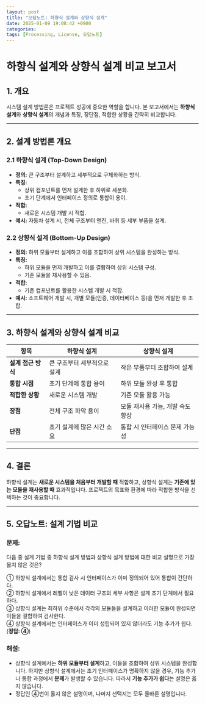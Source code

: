 ```yaml
---
layout: post
title: "오답노트: 하향식 설계와 상향식 설계"
date: 2025-01-09 19:08:42 +0900
categories: 
tags: [Processing, License, 오답노트]
---
```


# **하향식 설계와 상향식 설계 비교 보고서**

## **1. 개요**
시스템 설계 방법론은 프로젝트 성공에 중요한 역할을 합니다. 본 보고서에서는 **하향식 설계**와 **상향식 설계**의 개념과 특징, 장단점, 적합한 상황을 간략히 비교합니다.

---

## **2. 설계 방법론 개요**

### **2.1 하향식 설계 (Top-Down Design)**
- **정의:** 큰 구조부터 설계하고 세부적으로 구체화하는 방식.
- **특징:**
  - 상위 컴포넌트를 먼저 설계한 후 하위로 세분화.
  - 초기 단계에서 인터페이스 정의로 통합이 용이.
- **적합:**
  - 새로운 시스템 개발 시 적합.
- **예시:** 자동차 설계 시, 전체 구조부터 엔진, 바퀴 등 세부 부품을 설계.

### **2.2 상향식 설계 (Bottom-Up Design)**
- **정의:** 하위 모듈부터 설계하고 이를 조합하여 상위 시스템을 완성하는 방식.
- **특징:**
  - 하위 모듈을 먼저 개발하고 이를 결합하여 상위 시스템 구성.
  - 기존 모듈을 재사용할 수 있음.
- **적합:**
  - 기존 컴포넌트를 활용한 시스템 개발 시 적합.
- **예시:** 소프트웨어 개발 시, 개별 모듈(인증, 데이터베이스 등)을 먼저 개발한 후 조합.

---

## **3. 하향식 설계와 상향식 설계 비교**
| **항목**            | **하향식 설계**                         | **상향식 설계**                          |
|---------------------|----------------------------------------|-----------------------------------------|
| **설계 접근 방식**   | 큰 구조부터 세부적으로 설계             | 작은 부품부터 조합하여 설계             |
| **통합 시점**       | 초기 단계에 통합 용이                   | 하위 모듈 완성 후 통합                   |
| **적합한 상황**     | 새로운 시스템 개발                     | 기존 모듈 활용 가능                     |
| **장점**            | 전체 구조 파악 용이                     | 모듈 재사용 가능, 개발 속도 향상        |
| **단점**            | 초기 설계에 많은 시간 소요              | 통합 시 인터페이스 문제 가능성           

---

## **4. 결론**
하향식 설계는 **새로운 시스템을 처음부터 개발할 때** 적합하고, 상향식 설계는 **기존에 있는 모듈을 재사용할 때** 효과적입니다. 프로젝트의 목표와 환경에 따라 적합한 방식을 선택하는 것이 중요합니다.

---

## **5. 오답노트: 설계 기법 비교**
### **문제:**
다음 중 설계 기법 중 하향식 설계 방법과 상향식 설계 방법에 대한 비교 설명으로 가장 옳지 않은 것은?

① 하향식 설계에서는 통합 검사 시 인터페이스가 이미 정의되어 있어 통합이 간단하다.  
② 하향식 설계에서 레벨이 낮은 데이터 구조의 세부 사항은 설계 초기 단계에서 필요하다.  
③ 상향식 설계는 최하위 수준에서 각각의 모듈들을 설계하고 이러한 모듈이 완성되면 이들을 결합하여 검사한다.  
④ 상향식 설계에서는 인터페이스가 이미 성립되어 있지 않더라도 기능 추가가 쉽다. (**정답: ④**)

### **해설:**
- 상향식 설계에서는 **하위 모듈부터 설계**하고, 이들을 조합하여 상위 시스템을 완성합니다. 하지만 상향식 설계에서는 초기 인터페이스가 명확하지 않을 경우, 기능 추가나 통합 과정에서 **문제**가 발생할 수 있습니다. 따라서 **기능 추가가 쉽다**는 설명은 옳지 않습니다.
- 정답인 ④번이 옳지 않은 설명이며, 나머지 선택지는 모두 올바른 설명입니다.

